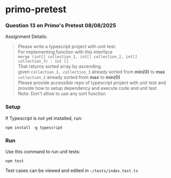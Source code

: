 # primo-pretest
### Question 13 on Primo's Pretest 08/08/2025
Assignment Details:
> Please write a typescript project with unit test:\
For implementing function with this interface\
```merge (int[] collection_1, int[] collection_2, int[] collection_3) : int []```\
That returns sorted array by ascending.\
given ```collection_1, collection_3``` already sorted from **min(0)** to **max**
```collection_2``` already sorted from **max** to **min(0)**\
Please provide accessible repo of typescript project with unit test
and provide how to setup dependency and execute code and unit test\
Note: Don't allow to use any sort function

### Setup
If Typescript is not yet installed, run:
```
npm install -g typescript
```

### Run
Use this command to run unit tests:
```
npm test
```
Test cases can be viewed and edited in ```~/tests/index.test.ts```
